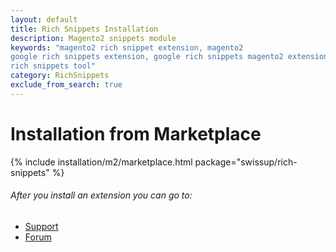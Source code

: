 ```yaml
---
layout: default
title: Rich Snippets Installation
description: Magento2 snippets module
keywords: "magento2 rich snippet extension, magento2
google rich snippets extension, google rich snippets magento2 extension, google
rich snippets tool"
category: RichSnippets
exclude_from_search: true
---
```


# Installation from Marketplace

{% include installation/m2/marketplace.html package="swissup/rich-snippets" %}

###### After you install an extension you can go to:

* [Support](https://swissuplabs.com/contacts/)
* [Forum](https://swissuplabs.com/magento-forum/)
